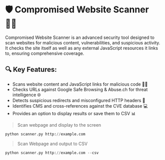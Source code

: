# 🛡️ Compromised Website Scanner 🕵️‍♂️
Compromised Website Scanner is an advanced security tool designed to scan websites for malicious content, vulnerabilities, and suspicious activity. It checks the site itself as well as any external JavaScript resources it links to, ensuring comprehensive coverage.

## 🔍 Key Features:

* Scans website content and JavaScript links for malicious code 🧑‍💻
* Checks URLs against Google Safe Browsing & Abuse.ch for threat intelligence 🌐
* Detects suspicious redirects and misconfigured HTTP headers 🔄
* Identifies CMS and cross-references against the CVE database 💻
* Provides an option to display results or save them to CSV 📊

> Scan webpage and display to the screen

```python
python scanner.py http://example.com
```

> Scan Webpage and output to CSV

```python
python scanner.py http://example.com --csv
```